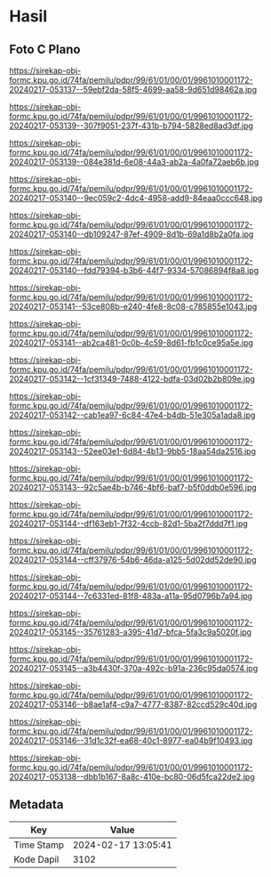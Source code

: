 # Hasil

## Foto C Plano

https://sirekap-obj-formc.kpu.go.id/74fa/pemilu/pdpr/99/61/01/00/01/9961010001172-20240217-053137--59ebf2da-58f5-4699-aa58-9d651d98462a.jpg

https://sirekap-obj-formc.kpu.go.id/74fa/pemilu/pdpr/99/61/01/00/01/9961010001172-20240217-053139--307f9051-237f-431b-b794-5828ed8ad3df.jpg

https://sirekap-obj-formc.kpu.go.id/74fa/pemilu/pdpr/99/61/01/00/01/9961010001172-20240217-053139--084e381d-6e08-44a3-ab2a-4a0fa72aeb6b.jpg

https://sirekap-obj-formc.kpu.go.id/74fa/pemilu/pdpr/99/61/01/00/01/9961010001172-20240217-053140--9ec059c2-4dc4-4958-add9-84eaa0ccc648.jpg

https://sirekap-obj-formc.kpu.go.id/74fa/pemilu/pdpr/99/61/01/00/01/9961010001172-20240217-053140--db109247-87ef-4909-8d1b-69a1d8b2a0fa.jpg

https://sirekap-obj-formc.kpu.go.id/74fa/pemilu/pdpr/99/61/01/00/01/9961010001172-20240217-053140--fdd79394-b3b6-44f7-9334-57086894f8a8.jpg

https://sirekap-obj-formc.kpu.go.id/74fa/pemilu/pdpr/99/61/01/00/01/9961010001172-20240217-053141--53ce808b-e240-4fe8-8c08-c785855e1043.jpg

https://sirekap-obj-formc.kpu.go.id/74fa/pemilu/pdpr/99/61/01/00/01/9961010001172-20240217-053141--ab2ca481-0c0b-4c59-8d61-fb1c0ce95a5e.jpg

https://sirekap-obj-formc.kpu.go.id/74fa/pemilu/pdpr/99/61/01/00/01/9961010001172-20240217-053142--1cf31349-7488-4122-bdfa-03d02b2b809e.jpg

https://sirekap-obj-formc.kpu.go.id/74fa/pemilu/pdpr/99/61/01/00/01/9961010001172-20240217-053142--cab1ea97-6c84-47e4-b4db-51e305a1ada8.jpg

https://sirekap-obj-formc.kpu.go.id/74fa/pemilu/pdpr/99/61/01/00/01/9961010001172-20240217-053143--52ee03e1-6d84-4b13-9bb5-18aa54da2516.jpg

https://sirekap-obj-formc.kpu.go.id/74fa/pemilu/pdpr/99/61/01/00/01/9961010001172-20240217-053143--92c5ae4b-b746-4bf6-baf7-b5f0ddb0e596.jpg

https://sirekap-obj-formc.kpu.go.id/74fa/pemilu/pdpr/99/61/01/00/01/9961010001172-20240217-053144--df163eb1-7f32-4ccb-82d1-5ba2f7ddd7f1.jpg

https://sirekap-obj-formc.kpu.go.id/74fa/pemilu/pdpr/99/61/01/00/01/9961010001172-20240217-053144--cff37976-54b6-46da-a125-5d02dd52de90.jpg

https://sirekap-obj-formc.kpu.go.id/74fa/pemilu/pdpr/99/61/01/00/01/9961010001172-20240217-053144--7c6331ed-81f8-483a-a11a-95d0796b7a94.jpg

https://sirekap-obj-formc.kpu.go.id/74fa/pemilu/pdpr/99/61/01/00/01/9961010001172-20240217-053145--35761283-a395-41d7-bfca-5fa3c9a5020f.jpg

https://sirekap-obj-formc.kpu.go.id/74fa/pemilu/pdpr/99/61/01/00/01/9961010001172-20240217-053145--a3b4430f-370a-492c-b91a-236c95da0574.jpg

https://sirekap-obj-formc.kpu.go.id/74fa/pemilu/pdpr/99/61/01/00/01/9961010001172-20240217-053146--b8ae1af4-c9a7-4777-8387-82ccd529c40d.jpg

https://sirekap-obj-formc.kpu.go.id/74fa/pemilu/pdpr/99/61/01/00/01/9961010001172-20240217-053146--31d1c32f-ea68-40c1-8977-ea04b9f10493.jpg

https://sirekap-obj-formc.kpu.go.id/74fa/pemilu/pdpr/99/61/01/00/01/9961010001172-20240217-053138--dbb1b167-8a8c-410e-bc80-06d5fca22de2.jpg


## Metadata

| Key        | Value               |
| ---------- | ------------------- |
| Time Stamp | 2024-02-17 13:05:41 |
| Kode Dapil | 3102                |



